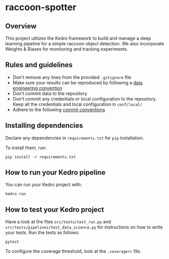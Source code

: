 # raccoon-spotter

## Overview

This project utilizes the Kedro framework to build and manage a deep learning pipeline for a simple raccoon object detection. We also incorporate Weights & Biases for monitoring and tracking experiments.

## Rules and guidelines
* Don't remove any lines from the provided `.gitignore` file
* Make sure your results can be reproduced by following a [data engineering convention](https://docs.kedro.org/en/stable/faq/faq.html#what-is-data-engineering-convention)
* Don't commit data to the repository
* Don't commit any credentials or local configuration to the repository. Keep all the credentials and local configuration in `conf/local/`
* Adhere to the following [commit conventions](<https://www.conventionalcommits.org/en/v1.0.0/>)

## Installing dependencies

Declare any dependencies in `requirements.txt` for `pip` installation.

To install them, run:
```
pip install -r requirements.txt
```

## How to run your Kedro pipeline

You can run your Kedro project with:

```
kedro run
```

## How to test your Kedro project

Have a look at the files `src/tests/test_run.py` and `src/tests/pipelines/test_data_science.py` for instructions on how to write your tests. Run the tests as follows:

```
pytest
```

To configure the coverage threshold, look at the `.coveragerc` file.
